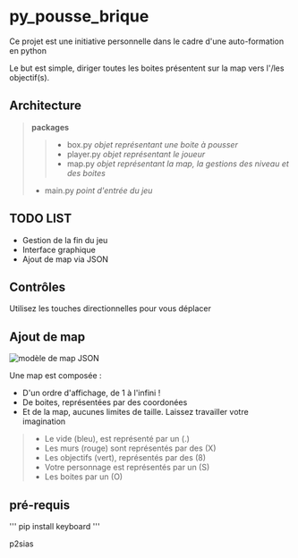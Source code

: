 # py_pousse_brique

Ce projet est une initiative personnelle dans le cadre d'une auto-formation en python

Le but est simple, diriger toutes les boites présentent sur la map vers l'/les objectif(s).


## Architecture

> **packages**
>
> > - box.py _objet représentant une boite à pousser_
> > - player.py _objet représentant le joueur_
> > - map.py _objet représentant la map, la gestions des niveau et des boites_
>
> - main.py _point d'entrée du jeu_

## TODO LIST

- Gestion de la fin du jeu 
- Interface graphique
- Ajout de map via JSON

## Contrôles

Utilisez les touches directionnelles pour vous déplacer

## Ajout de map

![modèle de map JSON](https://zupimages.net/up/21/29/8e55.png)

Une map est composée :
- D'un ordre d'affichage, de 1 à l'infini !
- De boites, représentées par des coordonées
- Et de la map, aucunes limites de taille. Laissez travailler votre imagination

> - Le vide (bleu), est représenté par un (.)
> - Les murs (rouge) sont représentés par des (X)
> - Les objectifs (vert), représentés par des (8)
> - Votre personnage est représentés par un (S)
> - Les boites par un (O)

## pré-requis

'''
pip install keyboard
'''


p2sias


